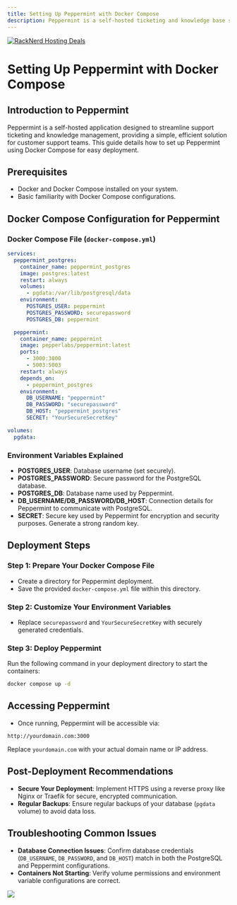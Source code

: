 ```yaml
---
title: Setting Up Peppermint with Docker Compose
description: Peppermint is a self-hosted ticketing and knowledge base solution. This guide explains how to deploy Peppermint using Docker Compose.
---
```

<a href="https://my.racknerd.com/aff.php?aff=5792&ref=techdox.nz" target="_blank">
    <img src="https://racknerd.com/banners/728x90.gif" alt="RackNerd Hosting Deals">
</a>

# Setting Up Peppermint with Docker Compose

## Introduction to Peppermint

Peppermint is a self-hosted application designed to streamline support ticketing and knowledge management, providing a simple, efficient solution for customer support teams. This guide details how to set up Peppermint using Docker Compose for easy deployment.

## Prerequisites

- Docker and Docker Compose installed on your system.
- Basic familiarity with Docker Compose configurations.

## Docker Compose Configuration for Peppermint

### Docker Compose File (`docker-compose.yml`)

```yaml
services:
  peppermint_postgres:
    container_name: peppermint_postgres
    image: postgres:latest
    restart: always
    volumes:
      - pgdata:/var/lib/postgresql/data
    environment:
      POSTGRES_USER: peppermint
      POSTGRES_PASSWORD: securepassword
      POSTGRES_DB: peppermint

  peppermint:
    container_name: peppermint
    image: pepperlabs/peppermint:latest
    ports:
      - 3000:3000
      - 5003:5003
    restart: always
    depends_on:
      - peppermint_postgres
    environment:
      DB_USERNAME: "peppermint"
      DB_PASSWORD: "securepassword"
      DB_HOST: "peppermint_postgres"
      SECRET: "YourSecureSecretKey"

volumes:
  pgdata:
```

### Environment Variables Explained

- **POSTGRES_USER**: Database username (set securely).
- **POSTGRES_PASSWORD**: Secure password for the PostgreSQL database.
- **POSTGRES_DB**: Database name used by Peppermint.
- **DB_USERNAME/DB_PASSWORD/DB_HOST**: Connection details for Peppermint to communicate with PostgreSQL.
- **SECRET**: Secure key used by Peppermint for encryption and security purposes. Generate a strong random key.

## Deployment Steps

### Step 1: Prepare Your Docker Compose File

- Create a directory for Peppermint deployment.
- Save the provided `docker-compose.yml` file within this directory.

### Step 2: Customize Your Environment Variables

- Replace `securepassword` and `YourSecureSecretKey` with securely generated credentials.

### Step 3: Deploy Peppermint

Run the following command in your deployment directory to start the containers:

```bash
docker compose up -d
```

## Accessing Peppermint

- Once running, Peppermint will be accessible via:

```
http://yourdomain.com:3000
```

Replace `yourdomain.com` with your actual domain name or IP address.

## Post-Deployment Recommendations

- **Secure Your Deployment**: Implement HTTPS using a reverse proxy like Nginx or Traefik for secure, encrypted communication.
- **Regular Backups**: Ensure regular backups of your database (`pgdata` volume) to avoid data loss.

## Troubleshooting Common Issues

- **Database Connection Issues**: Confirm database credentials (`DB_USERNAME`, `DB_PASSWORD`, and `DB_HOST`) match in both the PostgreSQL and Peppermint configurations.
- **Containers Not Starting**: Verify volume permissions and environment variable configurations are correct.

<a href="https://www.buymeacoffee.com/techdox"><img src="https://img.buymeacoffee.com/button-api/?text=Buy me a cup of tea&emoji=🍵&slug=techdox&button_colour=FFDD00&font_colour=000000&font_family=Cookie&outline_colour=000000&coffee_colour=ffffff" /></a>


